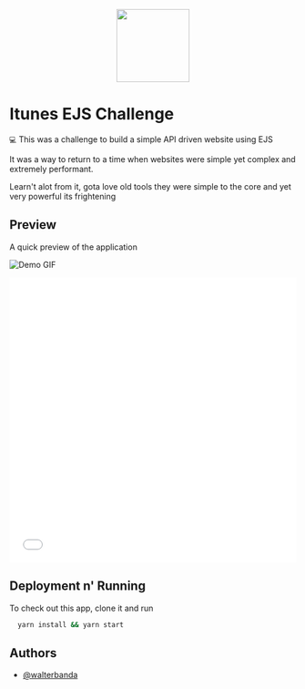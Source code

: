 
<p align="center">
    <img align="center" src="https://www.apple.com/v/itunes/home/k/images/overview/itunes_logo__dwjkvx332d0m_large.png" height="128">
</p>

# Itunes EJS Challenge

`💻` This was a challenge to build a simple API driven website using EJS

It was a way to return to a time when websites were simple yet complex and extremely performant.

Learn't alot from it, gota love old tools they were simple to the core and yet very powerful its frightening


## Preview

A quick preview of the application

![Demo GIF](/docs/demo.gif)

<iframe frameborder="0" width="100%" height="500px" src="[REPL_URL](https://replit.com/@WalterBanda/itunes-ejs-challenge)?embed=true"></iframe>


## Deployment n' Running

To check out this app, clone it and run 

```bash
  yarn install && yarn start
```


## Authors

- [@walterbanda](https://www.github.com/mmurima-kai)

